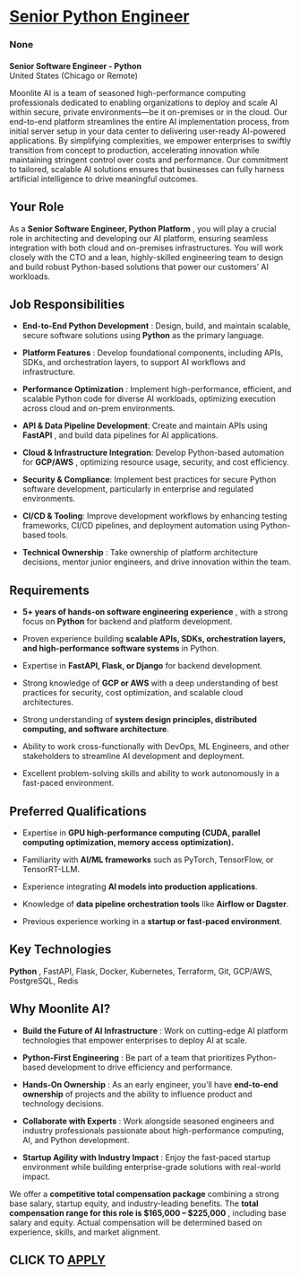 # [Senior Python Engineer](https://www.remotewlb.com/apply/senior-python-engineer-131863)  
### None  
####  

**Senior Software Engineer - Python**  
United States (Chicago or Remote)

Moonlite AI is a team of seasoned high-performance computing professionals dedicated to enabling organizations to deploy and scale AI within secure, private environments—be it on-premises or in the cloud. Our end-to-end platform streamlines the entire AI implementation process, from initial server setup in your data center to delivering user-ready AI-powered applications. By simplifying complexities, we empower enterprises to swiftly transition from concept to production, accelerating innovation while maintaining stringent control over costs and performance. Our commitment to tailored, scalable AI solutions ensures that businesses can fully harness artificial intelligence to drive meaningful outcomes.

## Your Role

As a **Senior Software Engineer, Python Platform** , you will play a crucial role in architecting and developing our AI platform, ensuring seamless integration with both cloud and on-premises infrastructures. You will work closely with the CTO and a lean, highly-skilled engineering team to design and build robust Python-based solutions that power our customers’ AI workloads.

## Job Responsibilities

  *  **End-to-End Python Development** : Design, build, and maintain scalable, secure software solutions using **Python** as the primary language.

  *  **Platform Features** : Develop foundational components, including APIs, SDKs, and orchestration layers, to support AI workflows and infrastructure.

  *  **Performance Optimization** : Implement high-performance, efficient, and scalable Python code for diverse AI workloads, optimizing execution across cloud and on-prem environments.

  *  **API & Data Pipeline Development**: Create and maintain APIs using **FastAPI** , and build data pipelines for AI applications.

  *  **Cloud & Infrastructure Integration**: Develop Python-based automation for **GCP/AWS** , optimizing resource usage, security, and cost efficiency.

  *  **Security & Compliance**: Implement best practices for secure Python software development, particularly in enterprise and regulated environments.

  *  **CI/CD & Tooling**: Improve development workflows by enhancing testing frameworks, CI/CD pipelines, and deployment automation using Python-based tools.

  *  **Technical Ownership** : Take ownership of platform architecture decisions, mentor junior engineers, and drive innovation within the team.

## Requirements

  *  **5+ years of hands-on software engineering experience** , with a strong focus on **Python** for backend and platform development.

  * Proven experience building **scalable APIs, SDKs, orchestration layers, and high-performance software systems** in Python.

  * Expertise in **FastAPI, Flask, or Django** for backend development.

  * Strong knowledge of **GCP or AWS** with a deep understanding of best practices for security, cost optimization, and scalable cloud architectures.

  * Strong understanding of **system design principles, distributed computing, and software architecture**.

  * Ability to work cross-functionally with DevOps, ML Engineers, and other stakeholders to streamline AI development and deployment.

  * Excellent problem-solving skills and ability to work autonomously in a fast-paced environment.

## Preferred Qualifications

  * Expertise in **GPU high-performance computing (CUDA, parallel computing optimization, memory access optimization).**

  * Familiarity with **AI/ML frameworks** such as PyTorch, TensorFlow, or TensorRT-LLM.

  * Experience integrating **AI models into production applications**.

  * Knowledge of **data pipeline orchestration tools** like **Airflow or Dagster**.

  * Previous experience working in a **startup or fast-paced environment**.

## Key Technologies

 **Python** , FastAPI, Flask, Docker, Kubernetes, Terraform, Git, GCP/AWS, PostgreSQL, Redis

## Why Moonlite AI?

  *  **Build the Future of AI Infrastructure** : Work on cutting-edge AI platform technologies that empower enterprises to deploy AI at scale.

  *  **Python-First Engineering** : Be part of a team that prioritizes Python-based development to drive efficiency and performance.

  *  **Hands-On Ownership** : As an early engineer, you’ll have **end-to-end ownership** of projects and the ability to influence product and technology decisions.

  *  **Collaborate with Experts** : Work alongside seasoned engineers and industry professionals passionate about high-performance computing, AI, and Python development.

  *  **Startup Agility with Industry Impact** : Enjoy the fast-paced startup environment while building enterprise-grade solutions with real-world impact.

We offer a **competitive total compensation package** combining a strong base salary, startup equity, and industry-leading benefits. The **total compensation range for this role is $165,000 – $225,000** , including base salary and equity. Actual compensation will be determined based on experience, skills, and market alignment.

  
## CLICK TO [APPLY](https://www.remotewlb.com/apply/senior-python-engineer-131863)

